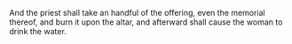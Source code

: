 And the priest shall take an handful of the offering, even the memorial thereof, and burn it upon the altar, and afterward shall cause the woman to drink the water.
